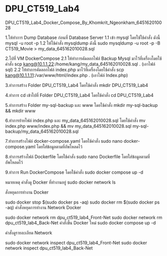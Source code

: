 # DPU_CT519_Lab4
DPU_CT519_Lab4_Docker_Compose_By_Khomkrit_Ngeonkham_645162010028

1.ให้ทำการ Dump Database ก่อนที่ Database Server
  1.1 เข้า mysql โดยใช้ใช้คำสั่ง ดังนี้
    mysql -u root -p
  1.2 ให้ใช้คำสั่ง mysqldump ดังนี้
    sudo mysqldump -u root -p -B CT519_Movie > my_data_645162010028.sql

2.ไปที่ VM DockerCompose
  2.1 ให้ทำการคัดลอกไฟล์ Backup Mysql มาไว้ที่เครื่องโดยใช้คำสั่ง
    scp kang@10.1.1.22:/home/kang/my_data_645162010028.sql . (เอาไฟล์ sql)
  2.2 ให้ทำการคัดลอกไฟล์ index.php มาไว้ที่เครื่องโดยใช้คำสั่ง
    scp kang@10.1.1.11:/var/www/html/index.php . (เอาไฟล์ Index.php)

3.ทำการสร้าง Folder DPU_CT519_Lab4 โดยใช้คำสั่ง
  mkdir DPU_CT519_Lab4

4.ทำการ cd เข้าไปที่ Folder DPU_CT519_Lab4 โดยใช้คำสั่ง
  cd DPU_CT519_Lab4

5.ทำการสร้าง Folder my-sql-backup และ www โดยใช้คำสั่ง
  mkdir my-sql-backup && mkdir www

6.ทำการย้ายไฟล์ index.php และ my_data_645162010028.sql โดยใช้คำสั่ง
  mv index.php www/index.php && mv my_data_645162010028.sql my-sql-backup/my_data_645162010028.sql

7.ทำการสร้างไฟล์ docker-compose.yaml โดยใช้คำสั่ง
  sudo nano docker-compose.yaml โดยใส่ข้อมูลตามที่อัพโหลดไว้

8.ทำการสร้างไฟล์ Dockerfile โดยใช้คำสั่ง
  sudo nano Dockerfile โดยใส่ข้อมูลตามที่อัพโหลดไว้

9.ทำการ Run DockerCompose โดยใช้คำสั่ง
  sudo docker compose up -d
  
หมายเหตุ
คำสั่งดู Docker ที่ทำงานอยู่
sudo docker network ls

สั่งหยุดการทำงาน Docker

sudo docker stop $(sudo docker ps -aq)
sudo docker rm $(sudo docker ps -aq)
คำสั่งหยุดการทำงาน Network Docker

sudo docker network rm dpu_ct519_lab4_Front-Net
sudo docker network rm dpu_ct519_lab4_Back-Net
คำสั่งขึ้น Docker ใหม่
sudo docker compose up -d

คำสั่งดูรายละเอียด Network

sudo docker network inspect dpu_ct519_lab4_Front-Net
sudo docker network inspect dpu_ct519_lab4_Back-Net
